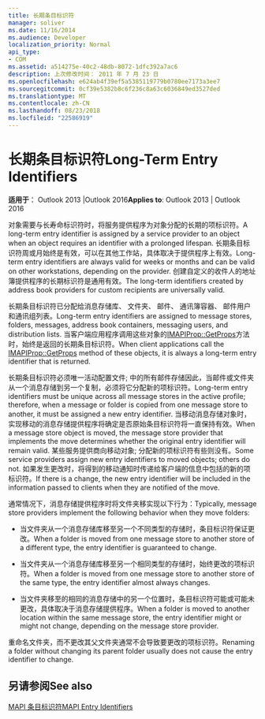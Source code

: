 ```yaml
---
title: 长期条目标识符
manager: soliver
ms.date: 11/16/2014
ms.audience: Developer
localization_priority: Normal
api_type:
- COM
ms.assetid: a514275e-40c2-48db-8072-1dfc392a7ac6
description: 上次修改时间： 2011 年 7 月 23 日
ms.openlocfilehash: e624ab4f39ef5a5385119779b0780ee7173a3ee7
ms.sourcegitcommit: 0cf39e5382b8c6f236c8a63c6036849ed3527ded
ms.translationtype: MT
ms.contentlocale: zh-CN
ms.lasthandoff: 08/23/2018
ms.locfileid: "22586919"
---
```

# <a name="long-term-entry-identifiers"></a><span data-ttu-id="4643b-103">长期条目标识符</span><span class="sxs-lookup"><span data-stu-id="4643b-103">Long-Term Entry Identifiers</span></span>

  
  
<span data-ttu-id="4643b-104">**适用于**： Outlook 2013 |Outlook 2016</span><span class="sxs-lookup"><span data-stu-id="4643b-104">**Applies to**: Outlook 2013 | Outlook 2016</span></span> 
  
<span data-ttu-id="4643b-105">对象需要与长寿命标识符时，将服务提供程序为对象分配的长期的项标识符。</span><span class="sxs-lookup"><span data-stu-id="4643b-105">A long-term entry identifier is assigned by a service provider to an object when an object requires an identifier with a prolonged lifespan.</span></span> <span data-ttu-id="4643b-106">长期条目标识符周或月始终是有效，可以在其他工作站，具体取决于提供程序上有效。</span><span class="sxs-lookup"><span data-stu-id="4643b-106">Long-term entry identifiers are always valid for weeks or months and can be valid on other workstations, depending on the provider.</span></span> <span data-ttu-id="4643b-107">创建自定义的收件人的地址簿提供程序的长期标识符是通用有效。</span><span class="sxs-lookup"><span data-stu-id="4643b-107">The long-term identifiers created by address book providers for custom recipients are universally valid.</span></span> 
  
<span data-ttu-id="4643b-108">长期条目标识符已分配给消息存储库、 文件夹、 邮件、 通讯簿容器、 邮件用户和通讯组列表。</span><span class="sxs-lookup"><span data-stu-id="4643b-108">Long-term entry identifiers are assigned to message stores, folders, messages, address book containers, messaging users, and distribution lists.</span></span> <span data-ttu-id="4643b-109">当客户端应用程序调用这些对象的[IMAPIProp::GetProps](imapiprop-getprops.md)方法时，始终是返回的长期条目标识符。</span><span class="sxs-lookup"><span data-stu-id="4643b-109">When client applications call the [IMAPIProp::GetProps](imapiprop-getprops.md) method of these objects, it is always a long-term entry identifier that is returned.</span></span> 
  
<span data-ttu-id="4643b-110">长期条目标识符必须唯一活动配置文件; 中的所有邮件存储因此，当邮件或文件夹从一个消息存储到另一个复制，必须将它分配新的项标识符。</span><span class="sxs-lookup"><span data-stu-id="4643b-110">Long-term entry identifiers must be unique across all message stores in the active profile; therefore, when a message or folder is copied from one message store to another, it must be assigned a new entry identifier.</span></span> <span data-ttu-id="4643b-111">当移动消息存储对象时，实现移动的消息存储提供程序将确定是否原始条目标识符将一直保持有效。</span><span class="sxs-lookup"><span data-stu-id="4643b-111">When a message store object is moved, the message store provider that implements the move determines whether the original entry identifier will remain valid.</span></span> <span data-ttu-id="4643b-112">某些服务提供商向移动对象; 分配新的项标识符有些则没有。</span><span class="sxs-lookup"><span data-stu-id="4643b-112">Some service providers assign new entry identifiers to moved objects; others do not.</span></span> <span data-ttu-id="4643b-113">如果发生更改时，将得到的移动通知时传递给客户端的信息中包括的新的项标识符。</span><span class="sxs-lookup"><span data-stu-id="4643b-113">If there is a change, the new entry identifier will be included in the information passed to clients when they are notified of the move.</span></span> 
  
<span data-ttu-id="4643b-114">通常情况下，消息存储提供程序时将文件夹移实现以下行为：</span><span class="sxs-lookup"><span data-stu-id="4643b-114">Typically, message store providers implement the following behavior when they move folders:</span></span>
  
- <span data-ttu-id="4643b-115">当文件夹从一个消息存储库移至另一个不同类型的存储时，条目标识符保证更改。</span><span class="sxs-lookup"><span data-stu-id="4643b-115">When a folder is moved from one message store to another store of a different type, the entry identifier is guaranteed to change.</span></span>
    
- <span data-ttu-id="4643b-116">当文件夹从一个消息存储库移至另一个相同类型的存储时，始终更改的项标识符。</span><span class="sxs-lookup"><span data-stu-id="4643b-116">When a folder is moved from one message store to another store of the same type, the entry identifier almost always changes.</span></span>
    
- <span data-ttu-id="4643b-117">当文件夹移至的相同的消息存储中的另一个位置时，条目标识符可能或可能未更改，具体取决于消息存储提供程序。</span><span class="sxs-lookup"><span data-stu-id="4643b-117">When a folder is moved to another location within the same message store, the entry identifier might or might not change, depending on the message store provider.</span></span>
    
<span data-ttu-id="4643b-118">重命名文件夹，而不更改其父文件夹通常不会导致要更改的项标识符。</span><span class="sxs-lookup"><span data-stu-id="4643b-118">Renaming a folder without changing its parent folder usually does not cause the entry identifier to change.</span></span> 
  
## <a name="see-also"></a><span data-ttu-id="4643b-119">另请参阅</span><span class="sxs-lookup"><span data-stu-id="4643b-119">See also</span></span>



[<span data-ttu-id="4643b-120">MAPI 条目标识符</span><span class="sxs-lookup"><span data-stu-id="4643b-120">MAPI Entry Identifiers</span></span>](mapi-entry-identifiers.md)

